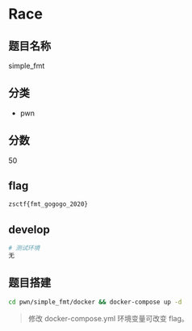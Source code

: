 # Race

## 题目名称

simple_fmt

## 分类

* pwn

## 分数

50

## flag

```txt
zsctf{fmt_gogogo_2020}
```

## develop

```bash
# 测试环境
无
```

## 题目搭建

```bash
cd pwn/simple_fmt/docker && docker-compose up -d
```

> 修改 docker-compose.yml 环境变量可改变 flag。